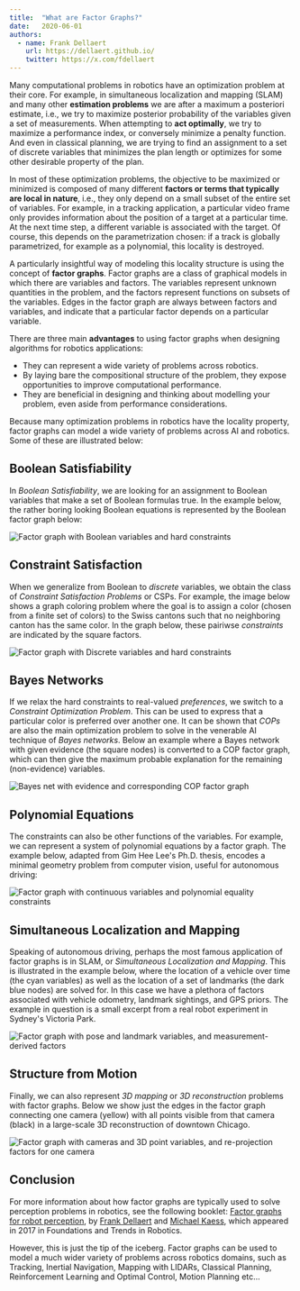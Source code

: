 ```yaml
---
title:  "What are Factor Graphs?"
date:   2020-06-01
authors:
  - name: Frank Dellaert
    url: https://dellaert.github.io/
    twitter: https://x.com/fdellaert
---
```


Many computational problems in robotics have an optimization problem at their core. For example, in simultaneous localization and mapping (SLAM) and many other **estimation problems** we are after a maximum a posteriori estimate, i.e., we try to maximize posterior probability of the variables given a set of measurements. When attempting to **act optimally**, we try to maximize a performance index, or conversely minimize a penalty function. And even in classical planning, we are trying to find an assignment to a set of discrete variables that minimizes the plan length or optimizes for some other desirable property of the plan.

In most of these optimization problems, the objective to be maximized or minimized is composed of many different **factors or terms that typically are local in nature**, i.e., they only depend on a small subset of the entire set of variables. For example, in a tracking application, a particular video frame only provides information about the position of a target at a particular time. At the next time step, a different variable is associated with the target. Of course, this depends on the parametrization chosen: if a track is globally parametrized, for example as a polynomial, this locality is destroyed. 

A particularly insightful way of modeling this locality structure is using the concept of **factor graphs**. Factor graphs are a class of graphical models in which there are variables and factors. The variables represent unknown quantities in the problem, and the factors represent functions on subsets of the variables. Edges in the factor graph are always between factors and variables, and indicate that a particular factor depends on a particular variable.

There are three main **advantages** to using factor graphs when designing algorithms for robotics applications:
- They can represent a wide variety of problems across robotics.
- By laying bare the compositional structure of the problem, they expose opportunities to improve computational performance.
- They are beneficial in designing and thinking about modelling your problem, even aside from performance considerations.

Because many optimization problems in robotics have the locality property, factor graphs can model a wide variety of problems across AI and robotics. Some of these are illustrated below:

## Boolean Satisfiability

In *Boolean Satisfiability*, we are looking for an assignment to Boolean variables that make a set of Boolean formulas true. In the example below, the rather boring looking Boolean equations is represented by the Boolean factor graph below:

![Factor graph with Boolean variables and hard constraints](/_static/fg-images/image6.png "Factor graph with Boolean variables and hard constraints")


## Constraint Satisfaction

When we generalize from Boolean to *discrete* variables, we obtain the class of *Constraint Satisfaction Problems* or CSPs. For example, the image below shows a graph coloring problem where the goal is to assign a color (chosen from a finite set of colors) to the Swiss cantons such that no neighboring canton has the same color. In the graph below, these pairiwse *constraints* are indicated by the square factors.

![Factor graph with Discrete variables and hard constraints](/_static/fg-images/image3.png "Factor graph with Discrete variables and hard constraints")

## Bayes Networks

If we relax the hard constraints to real-valued *preferences*, we switch to a *Constraint Optimization Problem*. This can be used to express that a particular color is preferred over another one. It can be shown that *COPs* are also the main optimization problem to solve in the venerable AI technique of *Bayes networks*. Below an example where a Bayes network with given evidence (the square nodes) is converted to a COP factor graph, which can then give the maximum probable explanation for the remaining (non-evidence) variables.


![Bayes net with evidence and corresponding COP factor graph](/_static/fg-images/image5.png "Bayes net with evidence and corresponding COP factor graph")


## Polynomial Equations

The constraints can also be other functions of the variables. For example, we can represent a system of polynomial equations by a factor graph. The example below, adapted from Gim Hee Lee's Ph.D. thesis, encodes a minimal geometry problem from computer vision, useful for autonomous driving:

![Factor graph with continuous variables and polynomial equality constraints](/_static/fg-images/image2.png "Factor graph with continuous variables and polynomial equality constraints")


## Simultaneous Localization and Mapping

Speaking of autonomous driving, perhaps the most famous application of factor graphs is in SLAM, or *Simultaneous Localization and Mapping*. This is illustrated in the example below, where the location of a vehicle over time (the cyan variables) as well as the location of a set of landmarks (the dark blue nodes) are solved for. In this case we have a plethora of factors associated with vehicle odometry, landmark sightings, and GPS priors. The example in question is a small excerpt from a real robot experiment in Sydney's Victoria Park.

![Factor graph with pose and landmark variables, and measurement-derived factors](/_static/fg-images/image1.png "Factor graph with pose and landmark variables, and measurement-derived factors")


## Structure from Motion

Finally, we can also represent *3D mapping* or *3D reconstruction* problems with factor graphs. Below we show just the edges in the factor graph connecting one camera (yellow) with all points visible from that camera (black) in a large-scale 3D reconstruction of downtown Chicago.

![Factor graph with cameras and 3D point variables, and re-projection factors for one camera](/_static/fg-images/image4.png "Factor graph with cameras and 3D point variables, and re-projection factors for one camera")

## Conclusion

For more information about how factor graphs are typically used to solve perception problems in robotics, see the following booklet: [Factor graphs for robot perception](https://dellaert.github.io/files/Dellaert17fnt.pdf), by [Frank Dellaert](https://dellaert.github.io) and [Michael Kaess](https://frc.ri.cmu.edu/~kaess/), which appeared in 2017 in Foundations and Trends in Robotics.

However, this is just the tip of the iceberg. Factor graphs can be used to model a much wider variety of problems across robotics domains, such as Tracking, Inertial Navigation, Mapping with LIDARs, Classical Planning, Reinforcement Learning and Optimal Control, Motion Planning etc...



